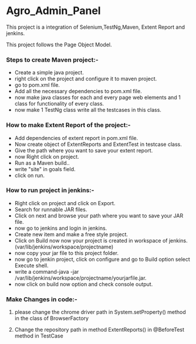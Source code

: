 # Agro_Admin_Panel

This project is a integration of Selenium,TestNg,Maven, Extent Report and jenkins.

This project follows the Page Object Model.

### Steps to create Maven project:-
* Create a simple java project.
* right click on the project and configure it to maven project.
* go to pom.xml file.
* Add all the necessary dependencies to pom.xml file.
* now make java classes for each and every page web elements and 1 class for functionality of every class.
* now make 1 TestNg class write all the testcases in this class.

### How to make Extent Report of the project:-
* Add dependencies of extent report in pom.xml file.
* Now create object of ExtentReports and ExtentTest in testcase class.
* Give the path where you want to save your extent report.
* now Right click on project.
* Run as a Maven build..
* write "site" in goals field.
* click on run.

### How to run project in jenkins:-
* Right click on project and click on Export.
* Search for runnable JAR files.
* Click on next and browse your path where you want to save your JAR file.
* now go to jenkins and login in jenkins.
* Create new item and make a free style project.
* Click on Build now now your project is created in workspace of jenkins.(var/lib/jenkins/workspace/projectname)
* now copy your jar file to this project folder.
* now go to jenkin project, click on configure and go to Build option select Execute shell.
* write a command-java -jar /var/lib/jenkins/workspace/projectname/yourjarfile.jar.
* now click on build now option and check console output.


### Make Changes in code:-

1. please change the chrome driver path in System.setProperty() method in the class of BrowserFactory

2. Change the repository path in method ExtentReports() in @BeforeTest method in TestCase
